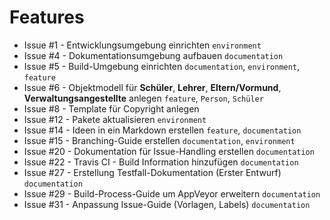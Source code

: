 # Features

* Issue #1 - Entwicklungsumgebung einrichten `environment`
* Issue #4 - Dokumentationsumgebung aufbauen `documentation`
* Issue #5 - Build-Umgebung einrichten `documentation`, `environment`, `feature`
* Issue #6 - Objektmodell für **Schüler**, **Lehrer**, **Eltern/Vormund**, **Verwaltungsangestellte** anlegen `feature`, `Person`, `Schüler`
* Issue #8 - Template für Copyright anlegen
* Issue #12 - Pakete aktualisieren `environment`
* Issue #14 - Ideen in ein Markdown erstellen `feature`, `documentation`
* Issue #15 - Branching-Guide erstellen `documentation`, `environment`
* Issue #20 - Dokumentation für Issue-Handling erstellen `documentation`
* Issue #22 - Travis CI - Build Information hinzufügen `documentation`
* Issue #27 - Erstellung Testfall-Dokumentation (Erster Entwurf) `documentation`
* Issue #29 - Build-Process-Guide um AppVeyor erweitern `documentation`
* Issue #31 - Anpassung Issue-Guide (Vorlagen, Labels) `documentation`